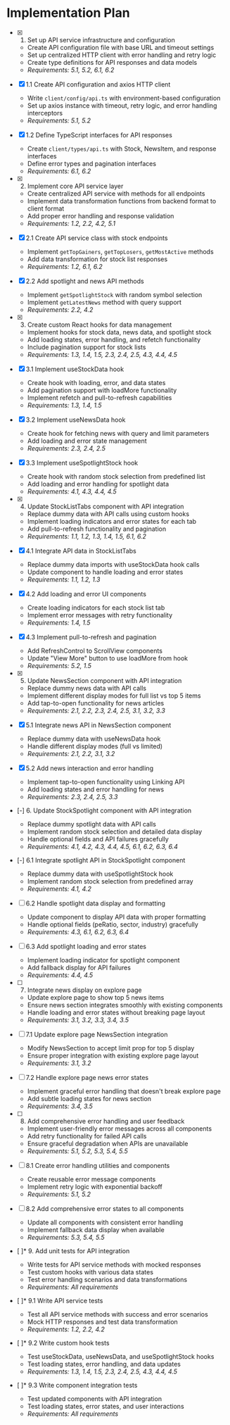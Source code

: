 # Implementation Plan

- [x] 1. Set up API service infrastructure and configuration
  - Create API configuration file with base URL and timeout settings
  - Set up centralized HTTP client with error handling and retry logic
  - Create type definitions for API responses and data models
  - _Requirements: 5.1, 5.2, 6.1, 6.2_

- [x] 1.1 Create API configuration and axios HTTP client
  - Write `client/config/api.ts` with environment-based configuration
  - Set up axios instance with timeout, retry logic, and error handling interceptors
  - _Requirements: 5.1, 5.2_

- [x] 1.2 Define TypeScript interfaces for API responses
  - Create `client/types/api.ts` with Stock, NewsItem, and response interfaces
  - Define error types and pagination interfaces
  - _Requirements: 6.1, 6.2_

- [x] 2. Implement core API service layer
  - Create centralized API service with methods for all endpoints
  - Implement data transformation functions from backend format to client format
  - Add proper error handling and response validation
  - _Requirements: 1.2, 2.2, 4.2, 5.1_

- [x] 2.1 Create API service class with stock endpoints
  - Implement `getTopGainers`, `getTopLosers`, `getMostActive` methods
  - Add data transformation for stock list responses
  - _Requirements: 1.2, 6.1, 6.2_

- [x] 2.2 Add spotlight and news API methods
  - Implement `getSpotlightStock` with random symbol selection
  - Implement `getLatestNews` method with query support
  - _Requirements: 2.2, 4.2_

- [x] 3. Create custom React hooks for data management
  - Implement hooks for stock data, news data, and spotlight stock
  - Add loading states, error handling, and refetch functionality
  - Include pagination support for stock lists
  - _Requirements: 1.3, 1.4, 1.5, 2.3, 2.4, 2.5, 4.3, 4.4, 4.5_

- [x] 3.1 Implement useStockData hook
  - Create hook with loading, error, and data states
  - Add pagination support with loadMore functionality
  - Implement refetch and pull-to-refresh capabilities
  - _Requirements: 1.3, 1.4, 1.5_

- [x] 3.2 Implement useNewsData hook
  - Create hook for fetching news with query and limit parameters
  - Add loading and error state management
  - _Requirements: 2.3, 2.4, 2.5_

- [x] 3.3 Implement useSpotlightStock hook
  - Create hook with random stock selection from predefined list
  - Add loading and error handling for spotlight data
  - _Requirements: 4.1, 4.3, 4.4, 4.5_

- [x] 4. Update StockListTabs component with API integration
  - Replace dummy data with API calls using custom hooks
  - Implement loading indicators and error states for each tab
  - Add pull-to-refresh functionality and pagination
  - _Requirements: 1.1, 1.2, 1.3, 1.4, 1.5, 6.1, 6.2_

- [x] 4.1 Integrate API data in StockListTabs
  - Replace dummy data imports with useStockData hook calls
  - Update component to handle loading and error states
  - _Requirements: 1.1, 1.2, 1.3_

- [x] 4.2 Add loading and error UI components
  - Create loading indicators for each stock list tab
  - Implement error messages with retry functionality
  - _Requirements: 1.4, 1.5_

- [x] 4.3 Implement pull-to-refresh and pagination
  - Add RefreshControl to ScrollView components
  - Update "View More" button to use loadMore from hook
  - _Requirements: 5.2, 1.5_

- [x] 5. Update NewsSection component with API integration
  - Replace dummy news data with API calls
  - Implement different display modes for full list vs top 5 items
  - Add tap-to-open functionality for news articles
  - _Requirements: 2.1, 2.2, 2.3, 2.4, 2.5, 3.1, 3.2, 3.3_

- [x] 5.1 Integrate news API in NewsSection component
  - Replace dummy data with useNewsData hook
  - Handle different display modes (full vs limited)
  - _Requirements: 2.1, 2.2, 3.1, 3.2_

- [x] 5.2 Add news interaction and error handling
  - Implement tap-to-open functionality using Linking API
  - Add loading states and error handling for news
  - _Requirements: 2.3, 2.4, 2.5, 3.3_

- [-] 6. Update StockSpotlight component with API integration
  - Replace dummy spotlight data with API calls
  - Implement random stock selection and detailed data display
  - Handle optional fields and API failures gracefully
  - _Requirements: 4.1, 4.2, 4.3, 4.4, 4.5, 6.1, 6.2, 6.3, 6.4_

- [-] 6.1 Integrate spotlight API in StockSpotlight component
  - Replace dummy data with useSpotlightStock hook
  - Implement random stock selection from predefined array
  - _Requirements: 4.1, 4.2_

- [ ] 6.2 Handle spotlight data display and formatting
  - Update component to display API data with proper formatting
  - Handle optional fields (peRatio, sector, industry) gracefully
  - _Requirements: 4.3, 6.1, 6.2, 6.3, 6.4_

- [ ] 6.3 Add spotlight loading and error states
  - Implement loading indicator for spotlight component
  - Add fallback display for API failures
  - _Requirements: 4.4, 4.5_

- [ ] 7. Integrate news display on explore page
  - Update explore page to show top 5 news items
  - Ensure news section integrates smoothly with existing components
  - Handle loading and error states without breaking page layout
  - _Requirements: 3.1, 3.2, 3.3, 3.4, 3.5_

- [ ] 7.1 Update explore page NewsSection integration
  - Modify NewsSection to accept limit prop for top 5 display
  - Ensure proper integration with existing explore page layout
  - _Requirements: 3.1, 3.2_

- [ ] 7.2 Handle explore page news error states
  - Implement graceful error handling that doesn't break explore page
  - Add subtle loading states for news section
  - _Requirements: 3.4, 3.5_

- [ ] 8. Add comprehensive error handling and user feedback
  - Implement user-friendly error messages across all components
  - Add retry functionality for failed API calls
  - Ensure graceful degradation when APIs are unavailable
  - _Requirements: 5.1, 5.2, 5.3, 5.4, 5.5_

- [ ] 8.1 Create error handling utilities and components
  - Create reusable error message components
  - Implement retry logic with exponential backoff
  - _Requirements: 5.1, 5.2_

- [ ] 8.2 Add comprehensive error states to all components
  - Update all components with consistent error handling
  - Implement fallback data display when available
  - _Requirements: 5.3, 5.4, 5.5_

- [ ]* 9. Add unit tests for API integration
  - Write tests for API service methods with mocked responses
  - Test custom hooks with various data states
  - Test error handling scenarios and data transformations
  - _Requirements: All requirements_

- [ ]* 9.1 Write API service tests
  - Test all API service methods with success and error scenarios
  - Mock HTTP responses and test data transformation
  - _Requirements: 1.2, 2.2, 4.2_

- [ ]* 9.2 Write custom hook tests
  - Test useStockData, useNewsData, and useSpotlightStock hooks
  - Test loading states, error handling, and data updates
  - _Requirements: 1.3, 1.4, 1.5, 2.3, 2.4, 2.5, 4.3, 4.4, 4.5_

- [ ]* 9.3 Write component integration tests
  - Test updated components with API integration
  - Test loading states, error states, and user interactions
  - _Requirements: All requirements_